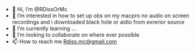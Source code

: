 - 👋 Hi, I’m @RDissOrMc
- 👀 I’m interested in how to set up obs on my macpro no audio on screen recordings and i downloaded black hole or aidio from exrerior source
- 🌱 I’m currently learning ...
- 💞️ I’m looking to collaborate on where ever possible
- 📫 How to reach me Rdiss.mc@gmail.com 

<!---
RDissOrMc/RDissOrMc is a ✨ special ✨ repository because its `README.md` (this file) appears on your GitHub profile.
You can click the Preview link to take a look at your changes.
--->
